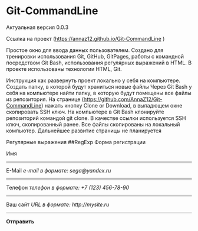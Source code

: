 ﻿# Git-CommandLine

Актуальная версия 0.0.3

Ссылка на проект (https://annaz12.github.io/Git-CommandLine )

Простое окно для ввода данных пользователем. Создано для тренировки использования Git, GitHub, GitPages, работы с командной посредством Git Bash, использования регулярных выражений в HTML.
В проекте использованы технологии HTML, Git.

Инструкция как развернуть проект локально у себя на компьютере.
Создать папку, в которой будут храниться новые файлы
Через Git Bash у себя на компьютере найти папку, в которую будут помещены все файлы из репозитория.
На странице (https://github.com/AnnaZ12/Git-CommandLine) нажать кнопку Clone or Download, в выпадющем окне скопировать SSH ключ.
На компьютере в Git Bash клонируйте репозиторий командой git clone. В качестве ссылки используется SSH ключ, скопированный ранее.
Все файлы скопированы на локальный компьютер.
Дальнейшее развитие страницы не планируется



Регулярные выражения
##RegExp
Форма регистрации

Имя
____________________________________________
E-Mail
_e-mail в формате: sega@yandex.ru_
_____________________________________________
Телефон
_телефон в формате: +7 (123) 456-78-90_
_____________________________________________
Ваш сайт
_URL в формате: http://mysite.ru_
______________________________________________
**Отправить**
